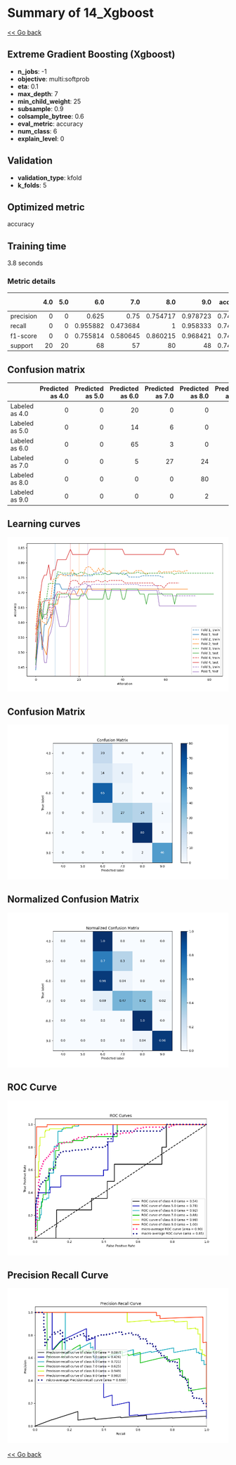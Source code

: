 # Summary of 14_Xgboost

[<< Go back](../README.md)


## Extreme Gradient Boosting (Xgboost)
- **n_jobs**: -1
- **objective**: multi:softprob
- **eta**: 0.1
- **max_depth**: 7
- **min_child_weight**: 25
- **subsample**: 0.9
- **colsample_bytree**: 0.6
- **eval_metric**: accuracy
- **num_class**: 6
- **explain_level**: 0

## Validation
 - **validation_type**: kfold
 - **k_folds**: 5

## Optimized metric
accuracy

## Training time

3.8 seconds

### Metric details
|           |   4.0 |   5.0 |       6.0 |       7.0 |       8.0 |       9.0 |   accuracy |   macro avg |   weighted avg |   logloss |
|:----------|------:|------:|----------:|----------:|----------:|----------:|-----------:|------------:|---------------:|----------:|
| precision |     0 |     0 |  0.625    |  0.75     |  0.754717 |  0.978723 |   0.744027 |    0.518073 |       0.657359 |   1.17999 |
| recall    |     0 |     0 |  0.955882 |  0.473684 |  1        |  0.958333 |   0.744027 |    0.56465  |       0.744027 |   1.17999 |
| f1-score  |     0 |     0 |  0.755814 |  0.580645 |  0.860215 |  0.968421 |   0.744027 |    0.527516 |       0.681889 |   1.17999 |
| support   |    20 |    20 | 68        | 57        | 80        | 48        |   0.744027 |  293        |     293        |   1.17999 |


## Confusion matrix
|                |   Predicted as 4.0 |   Predicted as 5.0 |   Predicted as 6.0 |   Predicted as 7.0 |   Predicted as 8.0 |   Predicted as 9.0 |
|:---------------|-------------------:|-------------------:|-------------------:|-------------------:|-------------------:|-------------------:|
| Labeled as 4.0 |                  0 |                  0 |                 20 |                  0 |                  0 |                  0 |
| Labeled as 5.0 |                  0 |                  0 |                 14 |                  6 |                  0 |                  0 |
| Labeled as 6.0 |                  0 |                  0 |                 65 |                  3 |                  0 |                  0 |
| Labeled as 7.0 |                  0 |                  0 |                  5 |                 27 |                 24 |                  1 |
| Labeled as 8.0 |                  0 |                  0 |                  0 |                  0 |                 80 |                  0 |
| Labeled as 9.0 |                  0 |                  0 |                  0 |                  0 |                  2 |                 46 |

## Learning curves
![Learning curves](learning_curves.png)
## Confusion Matrix

![Confusion Matrix](confusion_matrix.png)


## Normalized Confusion Matrix

![Normalized Confusion Matrix](confusion_matrix_normalized.png)


## ROC Curve

![ROC Curve](roc_curve.png)


## Precision Recall Curve

![Precision Recall Curve](precision_recall_curve.png)



[<< Go back](../README.md)
